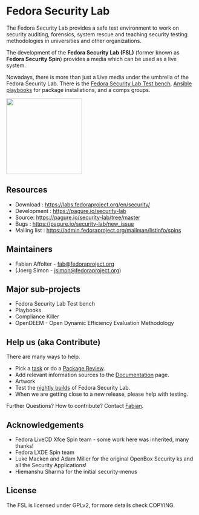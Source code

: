 # Fedora Security Lab

The Fedora Security Lab provides a safe test environment to work on security auditing, forensics, system rescue and teaching security testing methodologies
in universities and other organizations.

The development of the **Fedora Security Lab (FSL)** (former known as **Fedora Security Spin**) provides a media which can be used as a live system.

Nowadays, there is more than just a Live media under the umbrella of the Fedora Security Lab. There is the [Fedora Security Lab Test bench](http://fedora-security-lab-test-bench.readthedocs.io/en/latest/), [Ansible playbooks](https://pagure.io/security-lab/blob/master/f/ansible-playbooks) for package installations, and a comps groups.

<img src="https://pagure.io/security-lab/raw/master/f/branding/security-wp.png" width="200">

## Resources

- Download : https://labs.fedoraproject.org/en/security/
- Development : https://pagure.io/security-lab
- Source: https://pagure.io/security-lab/tree/master
- Bugs : https://pagure.io/security-lab/new_issue
- Mailing list : https://admin.fedoraproject.org/mailman/listinfo/spins

## Maintainers
- Fabian Affolter - fab@fedoraproject.org
- (Joerg Simon - jsimon@fedoraproject.org)

## Major sub-projects

- Fedora Security Lab Test bench
- Playbooks
- Compliance Killer
- OpenDEEM - Open Dynamic Efficiency Evaluation Methodology

## Help us (aka Contribute)

There are many ways to help.

- Pick a [task](https://pagure.io/security-lab/issues) or do a [Package Review](https://bugzilla.redhat.com/show_bug.cgi?id=563471).
- Add relevant information sources to the [Documentation](https://pagure.io/security-lab/blob/master/f/doc) page.
- Artwork
- Test the [nightly builds](https://alt.fedoraproject.org/) of Fedora Security Lab.
- When we are getting close to a new release, please help with testing.

Further Questions? How to contribute? Contact [Fabian](fab@fedoraproject.org).

## Acknowledgements

- Fedora LiveCD Xfce Spin team - some work here was inherited, many thanks!
- Fedora LXDE Spin team
- Luke Macken and Adam Miller for the original OpenBox Security ks and all the
  Security Applications! 
- Hiemanshu Sharma for the initial security-menus

## License

The FSL is licensed under GPLv2, for more details check COPYING. 
